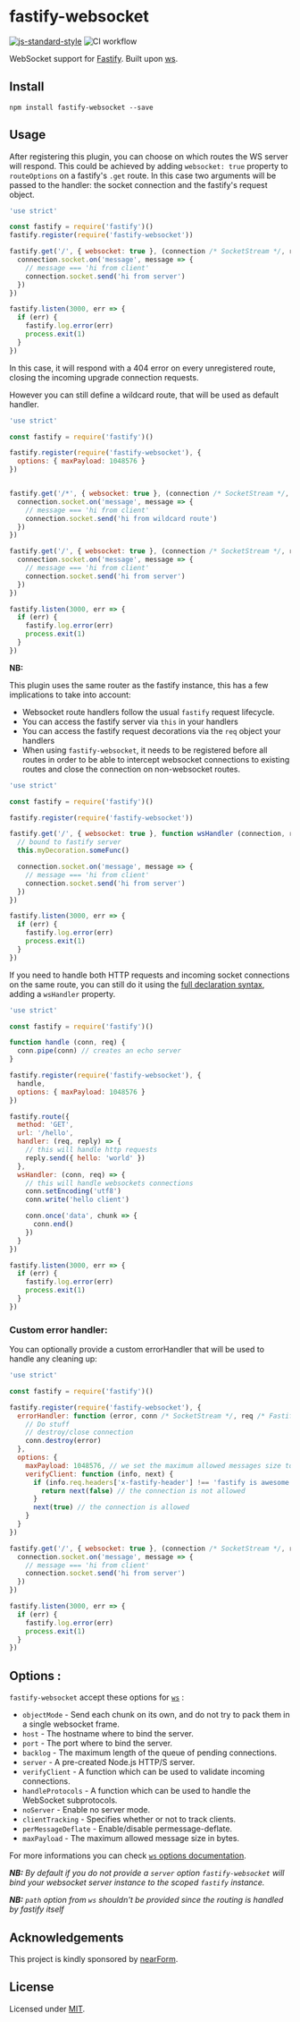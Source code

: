 # fastify-websocket

[![js-standard-style](https://img.shields.io/badge/code%20style-standard-brightgreen.svg?style=flat)](http://standardjs.com/)
![CI
workflow](https://github.com/fastify/fastify-websocket/workflows/CI%20workflow/badge.svg)

WebSocket support for [Fastify](https://github.com/fastify/fastify).
Built upon [ws](https://www.npmjs.com/package/ws).

## Install

```
npm install fastify-websocket --save
```

## Usage

After registering this plugin, you can choose on which routes the WS server will respond. This could be achieved by adding `websocket: true` property to `routeOptions` on a fastify's `.get` route. In this case two arguments will be passed to the handler: the socket connection and the fastify's request object.

```js
'use strict'

const fastify = require('fastify')()
fastify.register(require('fastify-websocket'))

fastify.get('/', { websocket: true }, (connection /* SocketStream */, req /* FastifyRequest */) => {
  connection.socket.on('message', message => {
    // message === 'hi from client'
    connection.socket.send('hi from server')
  })
})

fastify.listen(3000, err => {
  if (err) {
    fastify.log.error(err)
    process.exit(1)
  }
})
```

In this case, it will respond with a 404 error on every unregistered route, closing the incoming upgrade connection requests.

However you can still define a wildcard route, that will be used as default handler.

```js
'use strict'

const fastify = require('fastify')()

fastify.register(require('fastify-websocket'), {
  options: { maxPayload: 1048576 }
})


fastify.get('/*', { websocket: true }, (connection /* SocketStream */, req /* FastifyRequest */) => {
  connection.socket.on('message', message => {
    // message === 'hi from client'
    connection.socket.send('hi from wildcard route')
  })
})

fastify.get('/', { websocket: true }, (connection /* SocketStream */, req /* FastifyRequest */) => {
  connection.socket.on('message', message => {
    // message === 'hi from client'
    connection.socket.send('hi from server')
  })
})

fastify.listen(3000, err => {
  if (err) {
    fastify.log.error(err)
    process.exit(1)
  }
})
```
**NB:** 

This plugin uses the same router as the fastify instance, this has a few implications to take into account:
- Websocket route handlers follow the usual `fastify` request lifecycle.
- You can access the fastify server via `this` in your handlers
- You can access the fastify request decorations via the `req` object your handlers
- When using `fastify-websocket`, it needs to be registered before all routes in order to be able to intercept websocket connections to existing routes and close the connection on non-websocket routes.

```js
'use strict'

const fastify = require('fastify')()

fastify.register(require('fastify-websocket'))

fastify.get('/', { websocket: true }, function wsHandler (connection, req) {
  // bound to fastify server
  this.myDecoration.someFunc()

  connection.socket.on('message', message => {
    // message === 'hi from client'
    connection.socket.send('hi from server')
  })
})

fastify.listen(3000, err => {
  if (err) {
    fastify.log.error(err)
    process.exit(1)
  }
})
```

If you need to handle both HTTP requests and incoming socket connections on the same route, you can still do it using the [full declaration syntax](https://www.fastify.io/docs/latest/Routes/#full-declaration), adding a `wsHandler` property.

```js
'use strict'

const fastify = require('fastify')()

function handle (conn, req) {
  conn.pipe(conn) // creates an echo server
}

fastify.register(require('fastify-websocket'), {
  handle,
  options: { maxPayload: 1048576 }
})

fastify.route({
  method: 'GET',
  url: '/hello',
  handler: (req, reply) => {
    // this will handle http requests
    reply.send({ hello: 'world' })
  },
  wsHandler: (conn, req) => {
    // this will handle websockets connections
    conn.setEncoding('utf8')
    conn.write('hello client')

    conn.once('data', chunk => {
      conn.end()
    })
  }
})

fastify.listen(3000, err => {
  if (err) {
    fastify.log.error(err)
    process.exit(1)
  }
})
```

### Custom error handler:

You can optionally provide a custom errorHandler that will be used to handle any cleaning up: 

```js
'use strict'

const fastify = require('fastify')()

fastify.register(require('fastify-websocket'), {
  errorHandler: function (error, conn /* SocketStream */, req /* FastifyRequest */, reply /* FastifyReply */) {
    // Do stuff
    // destroy/close connection
    conn.destroy(error)
  },
  options: {
    maxPayload: 1048576, // we set the maximum allowed messages size to 1 MiB (1024 bytes * 1024 bytes)
    verifyClient: function (info, next) {
      if (info.req.headers['x-fastify-header'] !== 'fastify is awesome !') {
        return next(false) // the connection is not allowed
      }
      next(true) // the connection is allowed
    }
  }
})

fastify.get('/', { websocket: true }, (connection /* SocketStream */, req /* FastifyRequest */) => {
  connection.socket.on('message', message => {
    // message === 'hi from client'
    connection.socket.send('hi from server')
  })
})

fastify.listen(3000, err => {
  if (err) {
    fastify.log.error(err)
    process.exit(1)
  }
})
```

## Options :

`fastify-websocket` accept these options for [`ws`](https://github.com/websockets/ws/blob/master/doc/ws.md#new-websocketserveroptions-callback) :

- `objectMode` - Send each chunk on its own, and do not try to pack them in a single websocket frame.
- `host` - The hostname where to bind the server.
- `port` - The port where to bind the server.
- `backlog` - The maximum length of the queue of pending connections.
- `server` - A pre-created Node.js HTTP/S server.
- `verifyClient` - A function which can be used to validate incoming connections.
- `handleProtocols` - A function which can be used to handle the WebSocket subprotocols.
- `noServer` - Enable no server mode.
- `clientTracking` - Specifies whether or not to track clients.
- `perMessageDeflate` - Enable/disable permessage-deflate.
- `maxPayload` - The maximum allowed message size in bytes.

For more informations you can check [`ws` options documentation](https://github.com/websockets/ws/blob/master/doc/ws.md#new-websocketserveroptions-callback).

_**NB:** By default if you do not provide a `server` option `fastify-websocket` will bind your websocket server instance to the scoped `fastify` instance._

_**NB:** `path` option from `ws` shouldn't be provided since the routing is handled by fastify itself_

## Acknowledgements

This project is kindly sponsored by [nearForm](http://nearform.com).

## License

Licensed under [MIT](./LICENSE).
